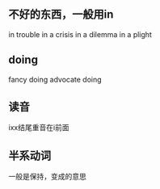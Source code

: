## 不好的东西，一般用in

in trouble 
in a crisis
in a dilemma
in a plight

## doing

fancy doing
advocate doing

## 读音
ixx结尾重音在i前面

## 半系动词
一般是保持，变成的意思